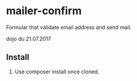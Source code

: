 # mailer-confirm
Formular that validate email address and send mail.

dojo du 21.07.2017


## Install
1. Use composer install once cloned.
